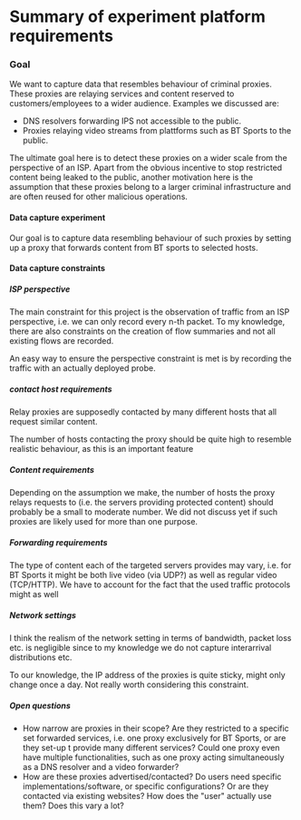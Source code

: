 # Summary of experiment platform requirements

### Goal

We want to capture data that resembles behaviour of criminal proxies. These proxies are relaying services and content reserved to customers/employees to a wider audience. 
Examples we discussed are:

- DNS resolvers forwarding IPS not accessible to the public.
- Proxies relaying video streams from plattforms such as BT Sports to the public. 

The ultimate goal here is to detect these proxies on a wider scale from the perspective of an ISP. Apart from the obvious incentive to stop restricted content being leaked to the public, another motivation here is the assumption that these proxies belong to a larger criminal infrastructure and are often reused for other malicious operations.

#### Data capture experiment

Our goal is to capture data resembling behaviour of such proxies by setting up a proxy that forwards content from BT sports to selected hosts. 

#### Data capture constraints

##### ISP perspective

The main constraint for this project is the observation of traffic from an ISP perspective, i.e. we can only record every n-th packet. To my knowledge, there are also constraints on the creation of flow summaries and not all existing flows are recorded.

An easy way to ensure the perspective constraint is met is by recording the traffic with an actually deployed probe.

##### contact host requirements

Relay proxies are supposedly contacted by many different hosts that all request similar content. 

The number of hosts contacting the proxy should be quite high to resemble realistic behaviour, as this is an important feature 

##### Content requirements

Depending on the assumption we make, the number of hosts the proxy relays requests to (i.e. the servers providing protected content) should probably be a small to moderate number. We did not discuss yet if such proxies are likely used for more than one purpose.

##### Forwarding requirements

The type of content each of the targeted servers provides may vary, i.e. for BT Sports it might be both live video (via UDP?) as well as regular video (TCP/HTTP). We have to account for the fact that the used traffic protocols might as well



##### Network settings

I think the realism of the network setting in terms of bandwidth, packet loss etc. is negligible since to my knowledge we do not capture interarrival distributions etc.

To our knowledge, the IP address of the proxies is quite sticky, might only change once a day. Not really worth considering this constraint. 



##### Open questions

- How narrow are proxies in their scope? Are they restricted to a specific set forwarded services, i.e. one proxy exclusively for BT Sports, or are they set-up t provide many different services? Could one proxy even have multiple functionalities, such as one proxy acting simultaneously as a DNS resolver and a video forwarder?
- How are these proxies advertised/contacted? Do users need specific implementations/software, or specific configurations? Or are they contacted via existing websites? How does the "user" actually use them? Does this vary a lot?